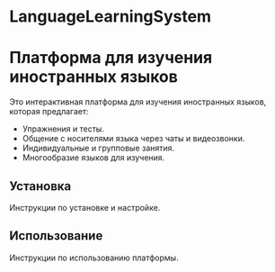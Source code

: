 # LanguageLearningSystem
# Платформа для изучения иностранных языков

Это интерактивная платформа для изучения иностранных языков, которая предлагает:

- Упражнения и тесты.
- Общение с носителями языка через чаты и видеозвонки.
- Индивидуальные и групповые занятия.
- Многообразие языков для изучения.

## Установка

Инструкции по установке и настройке.

## Использование

Инструкции по использованию платформы.


